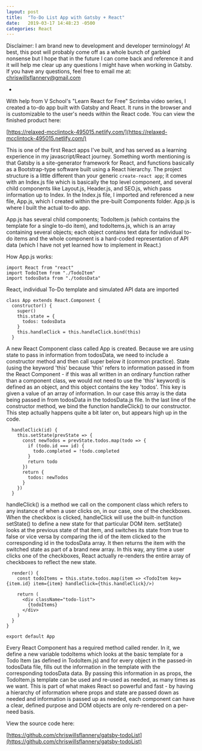 ```yaml
---
layout: post
title:  "To-Do List App with Gatsby + React"
date:   2019-03-17 14:48:23 -0500
categories: React
---
```

Disclaimer: I am brand new to development and developer terminology! At best, this post will probably come off as a whole bunch of garbled nonsense but I hope that in the future I can come back and reference it and it will help me clear up any questions I might have when working in Gatsby. If you have any questions, feel free to email me at: chriswillsflannery@gmail.com

-

With help from V School's "Learn React for Free" Scrimba video series, I created a to-do app built with Gatsby and React. It runs in the browser and is customizable to the user's needs within the React code. You can view the finished product here:

[https://relaxed-mcclintock-495015.netlify.com/](https://relaxed-mcclintock-495015.netlify.com/)

This is one of the first React apps I've built, and has served as a learning experience in my javascript/React journey. Something worth mentioning is that Gatsby is a site-generator framework for React, and functions basically as a Bootstrap-type software built using a React hierarchy. The project structure is a little different than your generic `create-react app`; it comes with an Index.js file which is basically the top level component, and several child components like Layout.js, Header.js, and SEO.js, which pass information up to Index. In the Index.js file, I imported and referenced a new file, App.js, which I created within the pre-built Components folder. App.js is where I built the actual to-do app.

App.js has several child components; TodoItem.js (which contains the template for a single to-do item), and todoItems.js, which is an array containing several objects; each object contains text data for individual to-do items and the whole component is a hard-coded representation of API data (which I have not yet learned how to implement in React.)

How App.js works:

```
import React from "react"
import TodoItem from "./TodoItem"
import todosData from "./todosData"
```

React, individual To-Do template and simulated API data are imported

```
class App extends React.Component {
  constructor() {
    super()
    this.state = {
      todos: todosData
    }
    this.handleClick = this.handleClick.bind(this)
  }
  ```

  A new React Component class called App is created. Because we are using state to pass in information from todosData, we need to include a constructor method and then call super below it (common practice). State (using the keyword 'this' because 'this' refers to information passed in from the React Component - if this was all written in an ordinary function rather than a component class, we would not need to use the 'this' keyword) is defined as an object, and this object contains the key 'todos'. This key is given a value of an array of information. In our case this array is the data being passed in from todosData in the todosData.js file. In the last line of the constructor method, we bind the function handleClick() to our constructor. This step actually happens quite a bit later on, but appears high up in the code.

```
  handleClick(id) {
    this.setState(prevState => {
      const newTodos = prevState.todos.map(todo => {
        if (todo.id === id) {
          todo.completed = !todo.completed
        }
        return todo
      })
      return {
        todos: newTodos
      }
    })
  }
  ```

  handleClick() is a method we call on the component class which refers to any instance of when a user clicks on, in our case, one of the checkboxes. When the checkbox is clicked, handleClick will use the built-in function setState() to define a new state for that particular DOM item. setState() looks at the previous state of that item, and switches its state from true to false or vice versa by comparing the id of the item clicked to the corresponding id in the todosData array. It then returns the item with the switched state as part of a brand new array. In this way, any time a user clicks one of the checkboxes, React actually re-renders the entire array of checkboxes to reflect the new state.

```
  render() {
    const todoItems = this.state.todos.map(item => <TodoItem key={item.id} item={item} handleClick={this.handleClick}/>)

    return (
      <div className="todo-list">
        {todoItems}
      </div>
    )
  }
}

export default App
```

Every React Component has a required method called render. In it, we define a new variable todoItems which looks at the basic template for a Todo Item (as defined in TodoItem.js) and for every object in the passed-in todosData file, fills out the information in the template with the corresponding todosData data. By passing this information in as props, the TodoItem.js template can be used and re-used as needed, as many times as we want. This is part of what makes React so powerful and fast - by having a hierarchy of information where props and state are passed down as needed and information is passed up as needed, each component can have a clear, defined purpose and DOM objects are only re-rendered on a per-need basis.


View the source code here:

[https://github.com/chriswillsflannery/gatsby-todoList](https://github.com/chriswillsflannery/gatsby-todoList)
